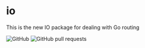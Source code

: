 # io
This is the new IO package for dealing with Go routing 

![GitHub](https://img.shields.io/github/license/fuzzingbits/io)
![GitHub pull requests](https://img.shields.io/github/issues-pr/fuzzingbits/io)
